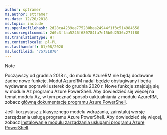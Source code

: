 ```yaml
---
author: sptramer
ms.author: sttramer
ms.date: 12/20/2018
ms.topic: include
ms.openlocfilehash: 2d28ca4239ee775280bea24944f1f3c514984658
ms.sourcegitcommit: 2d0c3ffaa5246f680784fa7e15b0d2536c27ff80
ms.translationtype: HT
ms.contentlocale: pl-PL
ms.lasthandoff: 01/08/2020
ms.locfileid: "75751870"
---
```

> [!NOTE]
> 
> Począwszy od grudnia 2018 r., do modułu AzureRM nie będą dodawane żadne nowe funkcje. Moduł AzureRM nadal będzie obsługiwany i będą wydawane poprawki usterek do grudnia 2020 r. Nowe funkcje znajdują się w module Az programu Azure PowerShell. Aby dowiedzieć się więcej na temat modułu Az, w tym poznać sposób uaktualniania z modułu AzureRM, zobacz [główną dokumentację programu Azure PowerShell](/powershell/azure).
>
> Jeśli korzystasz z klasycznego modelu wdrażania, zainstaluj wersję zarządzania usługą programu Azure PowerShell.
> Aby dowiedzieć się więcej, zobacz [Instalowanie modułu zarządzania usługami programu Azure PowerShell](/powershell/azure/servicemanagement/install-azure-ps).
